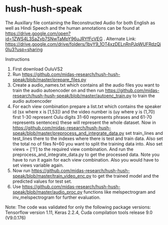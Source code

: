 # hush-hush-speak



The Auxillary file containing the Reconstructed Audio for both English as well as Hindi Speech and the human annotations can be found at https://drive.google.com/open?id=1ZWS4L3SaZyb7SNwTaMpY96uJRYfFcVEG .
Alternate Link: https://drive.google.com/drive/folders/1bvY9_1OT4xzDELnRnPJpWUFRdzQj0lu3?usp=sharing



Instructions

1. First  download OuluVS2 
2. Run https://github.com/midas-research/hush-hush-speak/blob/master/prepare_files.py
3. Create a audio_names.txt which contains all the audio files you want to train the audio autoencoder on and then run  https://github.com/midas-research/hush-hush-speak/blob/master/autoenc_train.py to train the audio autoencoder
4. For each view combination prepare a list.txt which contains the speaker id (sx where x is [1,53])  and the video number is (uy where y is (1,70) first 1-30 represent Oulu digits 31-60 represents phrases and 61-70 represents sentences) these will represent the whole dataset. Now in https://github.com/midas-research/hush-hush-speak/blob/master/preprocess_and_integrate_data.py set train_lines and test_lines there to the indexes where there is test and train data. Also set the  total no of files N=60 you want to split the training data into. Also set views = ['1’] to the required view combination. And run the preprocess_and_integrate_data.py to get the processed data. Note you have to run it again for each view combination. Also you would have to set views variable again. 
5.  Now run https://github.com/midas-research/hush-hush-speak/blob/master/train_video_enc.py to get the trained model and the predicted values for test set. 
6. Use https://github.com/midas-research/hush-hush-speak/blob/master/audio_proc.py  functions like melspectrogram and inv_melspectrogram  for further evaluation. 


Note: The code was validated for only the following package versions:
Tensorflow version 1.11, Keras 2.2.4,   Cuda compilation tools release 9.0 (V9.0.176)
